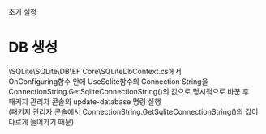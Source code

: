 초기 설정  

# DB 생성

\SQLite\SQLite\DB\EF Core\SQLiteDbContext.cs에서  
OnConfiguring함수 안에 UseSqlite함수의 Connection String을   
ConnectionString.GetSqliteConnectionString()의 값으로 명시적으로 바꾼 후  
패키지 관리자 콘솔의 update-database 명령 실행  
(패키지 관리자 콘솔에서 ConnectionString.GetSqliteConnectionString()의 값이 다르게 들어가기 때문)